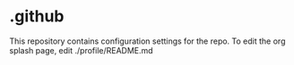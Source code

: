 # .github

This repository contains configuration settings for the repo.  To edit the org splash page, edit ./profile/README.md
